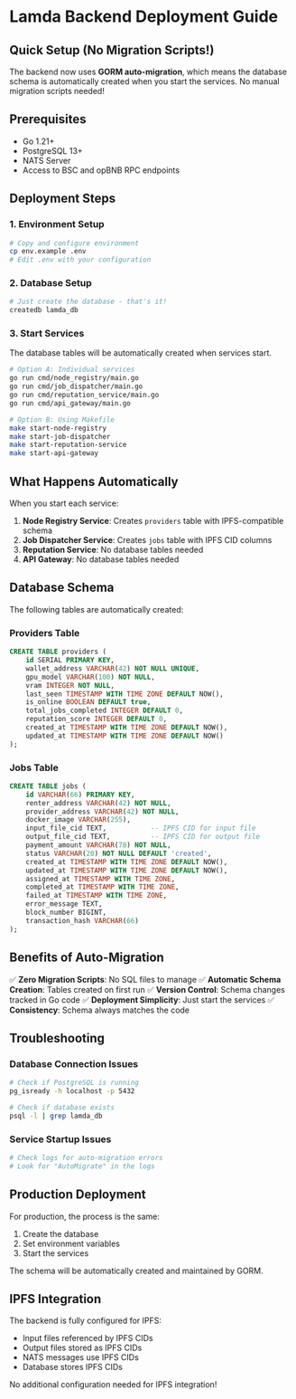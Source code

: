# Lamda Backend Deployment Guide

## Quick Setup (No Migration Scripts!)

The backend now uses **GORM auto-migration**, which means the database schema is automatically created when you start the services. No manual migration scripts needed!

## Prerequisites

- Go 1.21+
- PostgreSQL 13+
- NATS Server
- Access to BSC and opBNB RPC endpoints

## Deployment Steps

### 1. Environment Setup

```bash
# Copy and configure environment
cp env.example .env
# Edit .env with your configuration
```

### 2. Database Setup

```bash
# Just create the database - that's it!
createdb lamda_db
```

### 3. Start Services

The database tables will be automatically created when services start.

```bash
# Option A: Individual services
go run cmd/node_registry/main.go
go run cmd/job_dispatcher/main.go
go run cmd/reputation_service/main.go
go run cmd/api_gateway/main.go

# Option B: Using Makefile
make start-node-registry
make start-job-dispatcher
make start-reputation-service
make start-api-gateway
```

## What Happens Automatically

When you start each service:

1. **Node Registry Service**: Creates `providers` table with IPFS-compatible schema
2. **Job Dispatcher Service**: Creates `jobs` table with IPFS CID columns
3. **Reputation Service**: No database tables needed
4. **API Gateway**: No database tables needed

## Database Schema

The following tables are automatically created:

### Providers Table
```sql
CREATE TABLE providers (
    id SERIAL PRIMARY KEY,
    wallet_address VARCHAR(42) NOT NULL UNIQUE,
    gpu_model VARCHAR(100) NOT NULL,
    vram INTEGER NOT NULL,
    last_seen TIMESTAMP WITH TIME ZONE DEFAULT NOW(),
    is_online BOOLEAN DEFAULT true,
    total_jobs_completed INTEGER DEFAULT 0,
    reputation_score INTEGER DEFAULT 0,
    created_at TIMESTAMP WITH TIME ZONE DEFAULT NOW(),
    updated_at TIMESTAMP WITH TIME ZONE DEFAULT NOW()
);
```

### Jobs Table
```sql
CREATE TABLE jobs (
    id VARCHAR(66) PRIMARY KEY,
    renter_address VARCHAR(42) NOT NULL,
    provider_address VARCHAR(42) NOT NULL,
    docker_image VARCHAR(255),
    input_file_cid TEXT,           -- IPFS CID for input file
    output_file_cid TEXT,          -- IPFS CID for output file
    payment_amount VARCHAR(78) NOT NULL,
    status VARCHAR(20) NOT NULL DEFAULT 'created',
    created_at TIMESTAMP WITH TIME ZONE DEFAULT NOW(),
    updated_at TIMESTAMP WITH TIME ZONE DEFAULT NOW(),
    assigned_at TIMESTAMP WITH TIME ZONE,
    completed_at TIMESTAMP WITH TIME ZONE,
    failed_at TIMESTAMP WITH TIME ZONE,
    error_message TEXT,
    block_number BIGINT,
    transaction_hash VARCHAR(66)
);
```

## Benefits of Auto-Migration

✅ **Zero Migration Scripts**: No SQL files to manage
✅ **Automatic Schema Creation**: Tables created on first run
✅ **Version Control**: Schema changes tracked in Go code
✅ **Deployment Simplicity**: Just start the services
✅ **Consistency**: Schema always matches the code

## Troubleshooting

### Database Connection Issues
```bash
# Check if PostgreSQL is running
pg_isready -h localhost -p 5432

# Check if database exists
psql -l | grep lamda_db
```

### Service Startup Issues
```bash
# Check logs for auto-migration errors
# Look for "AutoMigrate" in the logs
```

## Production Deployment

For production, the process is the same:

1. Create the database
2. Set environment variables
3. Start the services

The schema will be automatically created and maintained by GORM.

## IPFS Integration

The backend is fully configured for IPFS:
- Input files referenced by IPFS CIDs
- Output files stored as IPFS CIDs
- NATS messages use IPFS CIDs
- Database stores IPFS CIDs

No additional configuration needed for IPFS integration! 